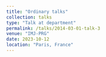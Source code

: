 ```yaml
---
title: "Ordinary talks"
collection: talks
type: "Talk at department"
permalink: /talks/2014-03-01-talk-3
venue: "IMJ-PRG"
date: 2023-10-12
location: "Paris, France"
---
```



